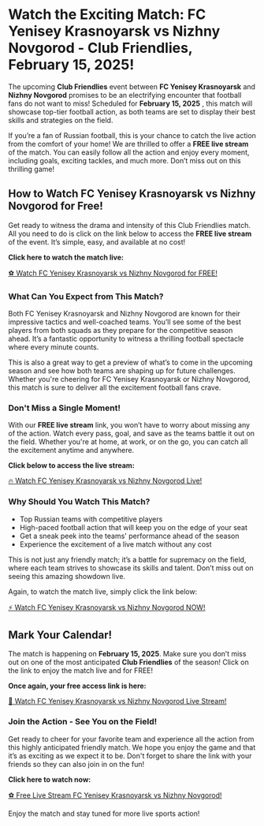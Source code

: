 # Watch the Exciting Match: FC Yenisey Krasnoyarsk vs Nizhny Novgorod - Club Friendlies, February 15, 2025!

The upcoming **Club Friendlies** event between **FC Yenisey Krasnoyarsk** and **Nizhny Novgorod** promises to be an electrifying encounter that football fans do not want to miss! Scheduled for **February 15, 2025** , this match will showcase top-tier football action, as both teams are set to display their best skills and strategies on the field.

If you’re a fan of Russian football, this is your chance to catch the live action from the comfort of your home! We are thrilled to offer a **FREE live stream** of the match. You can easily follow all the action and enjoy every moment, including goals, exciting tackles, and much more. Don’t miss out on this thrilling game!

## How to Watch FC Yenisey Krasnoyarsk vs Nizhny Novgorod for Free!

Get ready to witness the drama and intensity of this Club Friendlies match. All you need to do is click on the link below to access the **FREE live stream** of the event. It’s simple, easy, and available at no cost!

**Click here to watch the match live:**

[⚽ Watch FC Yenisey Krasnoyarsk vs Nizhny Novgorod for FREE!](https://tinyurl.com/livestreamfreeo?st=FC+Yenisey+Krasnoyarsk+vs+Nizhny+Novgoro&si=ghc)

### What Can You Expect from This Match?

Both FC Yenisey Krasnoyarsk and Nizhny Novgorod are known for their impressive tactics and well-coached teams. You’ll see some of the best players from both squads as they prepare for the competitive season ahead. It’s a fantastic opportunity to witness a thrilling football spectacle where every minute counts.

This is also a great way to get a preview of what’s to come in the upcoming season and see how both teams are shaping up for future challenges. Whether you're cheering for FC Yenisey Krasnoyarsk or Nizhny Novgorod, this match is sure to deliver all the excitement football fans crave.

### Don't Miss a Single Moment!

With our **FREE live stream** link, you won’t have to worry about missing any of the action. Watch every pass, goal, and save as the teams battle it out on the field. Whether you're at home, at work, or on the go, you can catch all the excitement anytime and anywhere.

**Click below to access the live stream:**

[🔥 Watch FC Yenisey Krasnoyarsk vs Nizhny Novgorod Live!](https://tinyurl.com/livestreamfreeo?st=FC+Yenisey+Krasnoyarsk+vs+Nizhny+Novgoro&si=ghc)

### Why Should You Watch This Match?

- Top Russian teams with competitive players
- High-paced football action that will keep you on the edge of your seat
- Get a sneak peek into the teams' performance ahead of the season
- Experience the excitement of a live match without any cost

This is not just any friendly match; it’s a battle for supremacy on the field, where each team strives to showcase its skills and talent. Don’t miss out on seeing this amazing showdown live.

Again, to watch the match live, simply click the link below:

[⚡ Watch FC Yenisey Krasnoyarsk vs Nizhny Novgorod NOW!](https://tinyurl.com/livestreamfreeo?st=FC+Yenisey+Krasnoyarsk+vs+Nizhny+Novgoro&si=ghc)

## Mark Your Calendar!

The match is happening on **February 15, 2025**. Make sure you don’t miss out on one of the most anticipated **Club Friendlies** of the season! Click on the link to enjoy the match live and for FREE!

**Once again, your free access link is here:**

[🎉 Watch FC Yenisey Krasnoyarsk vs Nizhny Novgorod Live Stream!](https://tinyurl.com/livestreamfreeo?st=FC+Yenisey+Krasnoyarsk+vs+Nizhny+Novgoro&si=ghc)

### Join the Action - See You on the Field!

Get ready to cheer for your favorite team and experience all the action from this highly anticipated friendly match. We hope you enjoy the game and that it’s as exciting as we expect it to be. Don't forget to share the link with your friends so they can also join in on the fun!

**Click here to watch now:**

[⚽ Free Live Stream FC Yenisey Krasnoyarsk vs Nizhny Novgorod!](https://tinyurl.com/livestreamfreeo?st=FC+Yenisey+Krasnoyarsk+vs+Nizhny+Novgoro&si=ghc)

Enjoy the match and stay tuned for more live sports action!
